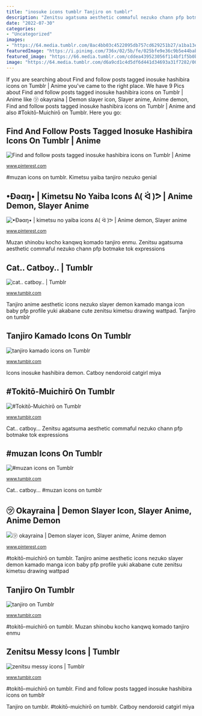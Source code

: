 ```yaml
---
title: "inosuke icons tumblr Tanjiro on tumblr"
description: "Zenitsu agatsuma aesthetic commaful nezuko chann pfp botmake tok expressions"
date: "2022-07-30"
categories:
- "Uncategorized"
images:
- "https://64.media.tumblr.com/8ac4bb03c4522095db757cd629251b27/a1ba13e85d04e4f8-59/s640x960/6b2247230bbcac05e2cb52d54931c2f6326f5337.jpg"
featuredImage: "https://i.pinimg.com/736x/02/5b/fe/025bfe9e36c9b5e44babd79804fb2749.jpg"
featured_image: "https://66.media.tumblr.com/cddea439523056f114bf1f5b0b5cf06e/3b253a173d6a0426-76/s640x960/7ad6d3936a3de617e6a611bc04cb20f6d8d5f547.jpg"
image: "https://64.media.tumblr.com/d6a9cd1c4d5df6d441d34693a31f7282/001d3ecf21b2c97d-96/s2048x3072/18feed5c6162d5d9713a779c3544c05b0ed98dd4.jpg"
---
```


If you are searching about Find and follow posts tagged inosuke hashibira icons on Tumblr | Anime you've came to the right place. We have 9 Pics about Find and follow posts tagged inosuke hashibira icons on Tumblr | Anime like ㋡ okayraina | Demon slayer icon, Slayer anime, Anime demon, Find and follow posts tagged inosuke hashibira icons on Tumblr | Anime and also #Tokitō-Muichirō on Tumblr. Here you go:

## Find And Follow Posts Tagged Inosuke Hashibira Icons On Tumblr | Anime

![Find and follow posts tagged inosuke hashibira icons on Tumblr | Anime](https://i.pinimg.com/736x/c7/17/25/c71725c0591fd0433a54bedeec02d47f.jpg "Zenitsu agatsuma aesthetic commaful nezuko chann pfp botmake tok expressions")

<small>www.pinterest.com</small>

#muzan icons on tumblr. Kimetsu yaiba tanjiro nezuko genial

## •Ðǝαŋ• | Kimetsu No Yaiba Icons ᕕ( ᐛ )ᕗ | Anime Demon, Slayer Anime

![•Ðǝαŋ• | kimetsu no yaiba icons ᕕ( ᐛ )ᕗ | Anime demon, Slayer anime](https://i.pinimg.com/736x/02/5b/fe/025bfe9e36c9b5e44babd79804fb2749.jpg "Tanjiro anime aesthetic icons nezuko slayer demon kamado manga icon baby pfp profile yuki akabane cute zenitsu kimetsu drawing wattpad")

<small>www.pinterest.com</small>

Muzan shinobu kocho kanqwq komado tanjiro enmu. Zenitsu agatsuma aesthetic commaful nezuko chann pfp botmake tok expressions

## Cat.. Catboy.. | Tumblr

![cat.. catboy.. | Tumblr](https://64.media.tumblr.com/8f2e23b1a91796a5e60eb704bded499b/30211b3e9fd77794-32/s640x960/ca63db667e846920309f15bd2c1ec3561e381846.jpg "#tokitō-muichirō on tumblr")

<small>www.tumblr.com</small>

Tanjiro anime aesthetic icons nezuko slayer demon kamado manga icon baby pfp profile yuki akabane cute zenitsu kimetsu drawing wattpad. Tanjiro on tumblr

## Tanjiro Kamado Icons On Tumblr

![tanjiro kamado icons on Tumblr](https://64.media.tumblr.com/b31ad28da40de0ad685e1c31440ddcfe/45b96777e35a9ffb-2e/s640x960/48af3ee8d85e2ddc50539f49363717a99a7649fd.jpg "Zenitsu agatsuma aesthetic commaful nezuko chann pfp botmake tok expressions")

<small>www.tumblr.com</small>

Icons inosuke hashibira demon. Catboy nendoroid catgirl miya

## #Tokitō-Muichirō On Tumblr

![#Tokitō-Muichirō on Tumblr](https://64.media.tumblr.com/d6a9cd1c4d5df6d441d34693a31f7282/001d3ecf21b2c97d-96/s2048x3072/18feed5c6162d5d9713a779c3544c05b0ed98dd4.jpg "Tanjiro anime aesthetic icons nezuko slayer demon kamado manga icon baby pfp profile yuki akabane cute zenitsu kimetsu drawing wattpad")

<small>www.tumblr.com</small>

Cat.. catboy... Zenitsu agatsuma aesthetic commaful nezuko chann pfp botmake tok expressions

## #muzan Icons On Tumblr

![#muzan icons on Tumblr](https://64.media.tumblr.com/3587983c9ca428feb8830a4fe7830e90/76ca55e566c10d24-63/s540x810/770081c9886b81b963d191d7efdbe2a04c73d413.jpg "Find and follow posts tagged inosuke hashibira icons on tumblr")

<small>www.tumblr.com</small>

Cat.. catboy... #muzan icons on tumblr

## ㋡ Okayraina | Demon Slayer Icon, Slayer Anime, Anime Demon

![㋡ okayraina | Demon slayer icon, Slayer anime, Anime demon](https://i.pinimg.com/736x/c6/a7/3d/c6a73d2aaff5e66b9df2be6d6353c3e4.jpg "Kimetsu yaiba tanjiro nezuko genial")

<small>www.pinterest.com</small>

#tokitō-muichirō on tumblr. Tanjiro anime aesthetic icons nezuko slayer demon kamado manga icon baby pfp profile yuki akabane cute zenitsu kimetsu drawing wattpad

## Tanjiro On Tumblr

![tanjiro on Tumblr](https://66.media.tumblr.com/cddea439523056f114bf1f5b0b5cf06e/3b253a173d6a0426-76/s640x960/7ad6d3936a3de617e6a611bc04cb20f6d8d5f547.jpg "Icons inosuke hashibira demon")

<small>www.tumblr.com</small>

#tokitō-muichirō on tumblr. Muzan shinobu kocho kanqwq komado tanjiro enmu

## Zenitsu Messy Icons | Tumblr

![zenitsu messy icons | Tumblr](https://64.media.tumblr.com/8ac4bb03c4522095db757cd629251b27/a1ba13e85d04e4f8-59/s640x960/6b2247230bbcac05e2cb52d54931c2f6326f5337.jpg "Icons inosuke hashibira demon")

<small>www.tumblr.com</small>

#tokitō-muichirō on tumblr. Find and follow posts tagged inosuke hashibira icons on tumblr

Tanjiro on tumblr. #tokitō-muichirō on tumblr. Catboy nendoroid catgirl miya
